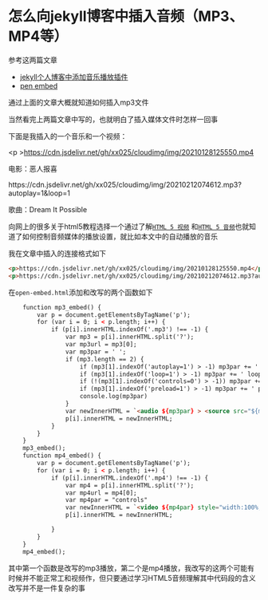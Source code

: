 # 怎么向jekyll博客中插入音频（MP3、MP4等）



参考这两篇文章

- [jekyll个人博客中添加音乐播放插件](https://juejin.cn/post/6844903693754564616)
- [pen embed](https://jekyllcodex.org/without-plugin/open-embed/#)

通过上面的文章大概就知道如何插入mp3文件



当然看完上两篇文章中写的，也就明白了插入媒体文件时怎样一回事

下面是我插入的一个音乐和一个视频：

<p >https://cdn.jsdelivr.net/gh/xx025/cloudimg/img/20210128125550.mp4</p>


电影：恶人报喜

<p>https://cdn.jsdelivr.net/gh/xx025/cloudimg/img/20210212074612.mp3?autoplay=1&loop=1</p>


歌曲：Dream It Possible



向网上的很多关于html5教程选择一个通过了解[`HTML 5 视频`](https://www.w3school.com.cn/html5/html_5_video.asp) 和[`HTML 5 音频`](https://www.w3school.com.cn/html5/html_5_audio.asp)也就知道了如何控制音频媒体的播放设置，就比如本文中的自动播放的音乐

我在文章中插入的连接格式如下

```html
<p>https://cdn.jsdelivr.net/gh/xx025/cloudimg/img/20210128125550.mp4</p>
<p>https://cdn.jsdelivr.net/gh/xx025/cloudimg/img/20210212074612.mp3?autoplay=1&loop=1</p>
```



在`open-embed.html`添加和改写的两个函数如下

```html
    function mp3_embed() {
        var p = document.getElementsByTagName('p');
        for (var i = 0; i < p.length; i++) {
            if (p[i].innerHTML.indexOf('.mp3') !== -1) {
                var mp3 = p[i].innerHTML.split('?');
                var mp3url = mp3[0];
                var mp3par = ' ';
                if (mp3.length == 2) {
                    if (mp3[1].indexOf('autoplay=1') > -1) mp3par += ' autoplay ';
                    if (mp3[1].indexOf('loop=1') > -1) mp3par += ' loop ';
                    if (!(mp3[1].indexOf('controls=0') > -1)) mp3par += ' controls ';
                    if (mp3[1].indexOf('preload=1') > -1) mp3par += ' preload ';
                    console.log(mp3par)
                }
                var newInnerHTML = `<audio ${mp3par} > <source src="${mp3url}" type="audio/mpeg">Your browser does not support the audio element.</audio>  `;
                p[i].innerHTML = newInnerHTML;
            }
        }
    }
    mp3_embed();
    function mp4_embed() {
        var p = document.getElementsByTagName('p');
        for (var i = 0; i < p.length; i++) {
            if (p[i].innerHTML.indexOf('.mp4') !== -1) {
                var mp4 = p[i].innerHTML.split('?');
                var mp4url = mp4[0];
                var mp4par = "controls"
                var newInnerHTML = `<video ${mp4par} style="width:100%; height:100%; object-fit: fill;"> <source src="${mp4url}" type="video/mp4"> Your browser does not support the video tag. </video>`;
                p[i].innerHTML = newInnerHTML;

            }
        }
    }
    mp4_embed();
```

其中第一个函数是改写的mp3播放，第二个是mp4播放，我改写的这两个可能有时候并不能正常工和视频作，但只要通过学习HTML5音频理解其中代码段的含义改写并不是一件复杂的事